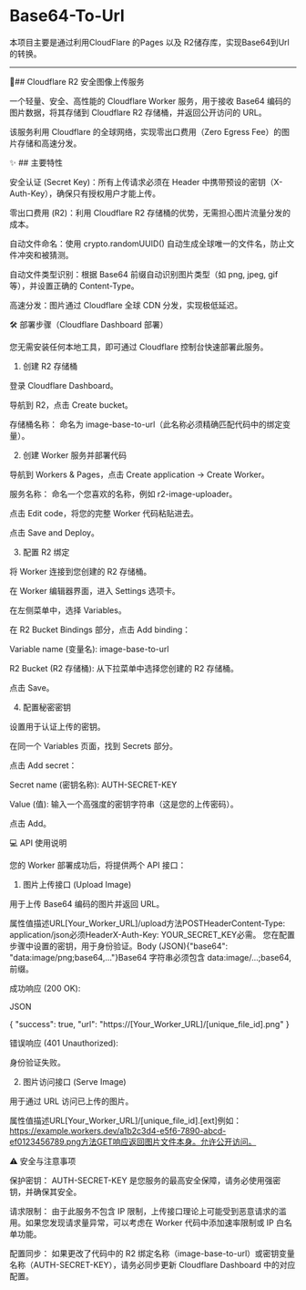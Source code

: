 # Base64-To-Url

本项目主要是通过利用CloudFlare 的Pages 以及 R2储存库，实现Base64到Url的转换。
<br>

------

🚀## Cloudflare R2 安全图像上传服务

一个轻量、安全、高性能的 Cloudflare Worker 服务，用于接收 Base64 编码的图片数据，将其存储到 Cloudflare R2 存储桶，并返回公开访问的 URL。

该服务利用 Cloudflare 的全球网络，实现零出口费用（Zero Egress Fee）的图片存储和高速分发。  
  
  
✨ ## 主要特性

安全认证 (Secret Key)：所有上传请求必须在 Header 中携带预设的密钥（X-Auth-Key），确保只有授权用户才能上传。

零出口费用 (R2)：利用 Cloudflare R2 存储桶的优势，无需担心图片流量分发的成本。

自动文件命名：使用 crypto.randomUUID() 自动生成全球唯一的文件名，防止文件冲突和被猜测。

自动文件类型识别：根据 Base64 前缀自动识别图片类型（如 png, jpeg, gif 等），并设置正确的 Content-Type。

高速分发：图片通过 Cloudflare 全球 CDN 分发，实现极低延迟。  
  
  

🛠️ 部署步骤（Cloudflare Dashboard 部署）

您无需安装任何本地工具，即可通过 Cloudflare 控制台快速部署此服务。

1. 创建 R2 存储桶

登录 Cloudflare Dashboard。

导航到 R2，点击 Create bucket。

存储桶名称： 命名为 image-base-to-url（此名称必须精确匹配代码中的绑定变量）。

2. 创建 Worker 服务并部署代码

导航到 Workers & Pages，点击 Create application -> Create Worker。

服务名称： 命名一个您喜欢的名称，例如 r2-image-uploader。

点击 Edit code，将您的完整 Worker 代码粘贴进去。

点击 Save and Deploy。

3. 配置 R2 绑定

将 Worker 连接到您创建的 R2 存储桶。

在 Worker 编辑器界面，进入 Settings 选项卡。

在左侧菜单中，选择 Variables。

在 R2 Bucket Bindings 部分，点击 Add binding：

Variable name (变量名): image-base-to-url

R2 Bucket (R2 存储桶): 从下拉菜单中选择您创建的 R2 存储桶。

点击 Save。

4. 配置秘密密钥

设置用于认证上传的密钥。

在同一个 Variables 页面，找到 Secrets 部分。

点击 Add secret：

Secret name (密钥名称): AUTH-SECRET-KEY

Value (值): 输入一个高强度的密钥字符串（这是您的上传密码）。

点击 Add。  
  

💻 API 使用说明

您的 Worker 部署成功后，将提供两个 API 接口：

1. 图片上传接口 (Upload Image)

用于上传 Base64 编码的图片并返回 URL。

属性值描述URL[Your_Worker_URL]/upload方法POSTHeaderContent-Type: application/json必须HeaderX-Auth-Key: YOUR_SECRET_KEY必需。 您在配置步骤中设置的密钥，用于身份验证。Body (JSON){"base64": "data:image/png;base64,..."}Base64 字符串必须包含 data:image/...;base64, 前缀。

成功响应 (200 OK):

JSON

{ "success": true, "url": "https://[Your_Worker_URL]/[unique_file_id].png" } 

错误响应 (401 Unauthorized):

身份验证失败。 

2. 图片访问接口 (Serve Image)

用于通过 URL 访问已上传的图片。

属性值描述URL[Your_Worker_URL]/[unique_file_id].[ext]例如：https://example.workers.dev/a1b2c3d4-e5f6-7890-abcd-ef0123456789.png方法GET响应返回图片文件本身。允许公开访问。

⚠️ 安全与注意事项

保护密钥： AUTH-SECRET-KEY 是您服务的最高安全保障，请务必使用强密钥，并确保其安全。

请求限制： 由于此服务不包含 IP 限制，上传接口理论上可能受到恶意请求的滥用。如果您发现请求量异常，可以考虑在 Worker 代码中添加速率限制或 IP 白名单功能。

配置同步： 如果更改了代码中的 R2 绑定名称（image-base-to-url）或密钥变量名称（AUTH-SECRET-KEY），请务必同步更新 Cloudflare Dashboard 中的对应配置。
